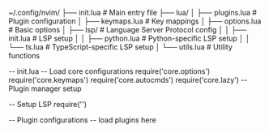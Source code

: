 ~/.config/nvim/
├── init.lua            # Main entry file
├── lua/
│   ├── plugins.lua     # Plugin configuration
│   ├── keymaps.lua     # Key mappings
│   ├── options.lua     # Basic options
│   ├── lsp/            # Language Server Protocol config
│   │   ├── init.lua    # LSP setup
│   │   ├── python.lua  # Python-specific LSP setup
│   │   └── ts.lua      # TypeScript-specific LSP setup
│   └── utils.lua       # Utility functions

-- init.lua
-- Load core configurations
require('core.options')
require('core.keymaps')
require('core.autocmds')
require('core.lazy') -- Plugin manager setup

-- Setup LSP
require('')

-- Plugin configurations
-- load plugins here
